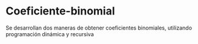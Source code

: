 # Coeficiente-binomial
Se desarrollan dos maneras de obtener coeficientes binomiales, utilizando programación dinámica y recursiva 
